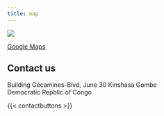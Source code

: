 ```yaml
---
title: map
---
```


![](./uploads/map2.JPG)

[Google Maps][def]

## Contact us

Building Gécamines-Blvd,
June 30
Kinshasa Gombe  
Democratic Repblic of Congo

{{< contactbuttons >}}

[def]: https://www.google.com/maps/@-4.3026809,15.3099689,18.95z/data=!4m10!1m2!2m1!1sBuilding+G%C3%A9camines-Blvd!3m6!1s0x1a6a33f51eb33e1b:0xe22d389f8c8dd83a!8m2!3d-4.3032154!4d15.3105518!15sChhCdWlsZGluZyBHw6ljYW1pbmVzLUJsdmSSAR5idXNpbmVzc19tYW5hZ2VtZW50X2NvbnN1bHRhbnTgAQA!16s%2Fg%2F11l36g6084?entry=ttu
